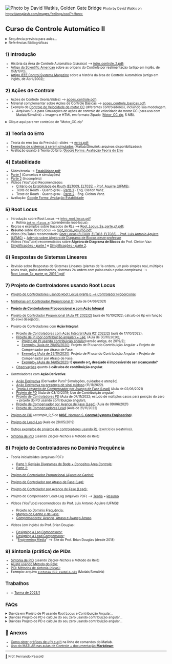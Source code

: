 <!-- ttitle: Controle Automático II -->

![Photo by David Watkis, Golden Gate Bridge](https://images.unsplash.com/photo-1566153580922-16a9709fff30?ixlib=rb-1.2.1&ixid=MnwxMjA3fDB8MHxwaG90by1wYWdlfHx8fGVufDB8fHx8&auto=format&fit=crop&w=1469&q=80) 
<font size="1"> Photo by David Watkis on https://unsplash.com/images/feelings/cool?</font> 

# Curso de Controle Automático II

<details><summary>Sequência prevista para aulas...</summary>
<p>

![gráfico](1_intro/sequencia_aulas.png)

</p>
</details>

<details><summary>Referências Bibliográficas</summary>
<p>

* **NISE**, Norman S. **Engenharia de sistemas de controle**. 7. ed. Rio de Janeiro: LTC, 2017. xiv, 751 p. ISBN 9788521634355. Número de chamada: 681.5 N724e 7.ed.-2017.  

* **NISE**, Norman S. **Engenharia de sistemas de controle**. 7. Rio de Janeiro LTC 2017 1 [Acesso online (via UPF)](https://secure.upf.br/pergamum/biblioteca_s/acesso_login.php?cod_acervo_acessibilidade=5014181&acesso=aHR0cHM6Ly9pbnRlZ3JhZGEubWluaGFiaWJsaW90ZWNhLmNvbS5ici9ib29rcy85Nzg4NTIxNjM0Mzc5&label=acesso%20restrito). ISBN 9788521634379. Acervo BU/UPF: 5014181.

</p>
</details>

## 1) Introdução

* História da Área de Controle Automático (clássico) --> [intro_controle_2.pdf](1_intro/intro_controle_2.pdf);
* [Artigo da Scientific American](1_intro/The%20Origins%20of%20Feedback%20Control.pdf) sobre as origens do Controle por realimentação (artigo em inglês, de Out/1970);
* [Artigo IEEE Control Systems Magazine](1_intro/IEEE%20Xplore%20Full-Text%20PDF%20-%20Feeback%20Control-%20An%20Invisible%20Thread%20in%20the%20History%20of%20Technology.pdf) sobre a história da área de Controle Automático (artigo em inglês, de Abril/2002);

## 2) Ações de Controle

* Ações de Controle (teoria/slides) --> [acoes_controle.pdf](2_acoes/acoes_controle.pdf);
* Material complementar sobre Açôes de Controle Básicas --> [acoes_controle_basicas.pdf](2_acoes/acoes_controle_basicas.pdf);
* Exemplo de [Controle de Velocidade de motor CC](Testes_Velocidade_Motor_CC/modelagem_motor_cc.html) (diferentes controladores), incluindo sua modelagem.
    * Arquivos SLX para Simulações de ações de controle de velocidade do motor CC (para uso com Matlab/Simulink) + imagens e HTML em formato Zipado ([Motor_CC.zip](2_acoes/Motor_CC.zip), 5 MB).
    
<details><summary>Clique aqui para ver conteúdo de "Motor_CC.zip"</summary>
<p>

```bash
Downloads % unzip -l Motor_CC.zip
Archive:  Motor_CC.zip
  Length      Date    Time    Name
---------  ---------- -----   ----
        0  08-02-2023 17:07   Motor_CC/
   532911  08-31-2020 16:00   Motor_CC/Armature Controlled DC Motor - Wikipedia.pdf
   616785  08-31-2020 17:40   Motor_CC/Control Tutorials for MATLAB and Simulink - Motor Speed: Simulink Control.pdf
   496414  08-31-2020 17:39   Motor_CC/Control Tutorials for MATLAB and Simulink - Motor Speed: Simulink Modeling.pdf
   672037  08-31-2020 15:53   Motor_CC/Creating a High-Fidelity Model of an Electric Motor for Control System Design and Verification - MATLAB & Simulink.pdf
   196291  08-31-2020 15:52   Motor_CC/DC Motor Model.pdf
   148642  09-01-2020 22:34   Motor_CC/modelagem_motor_cc.html
    11871  09-01-2020 22:34   Motor_CC/modelagem_motor_cc.md
  1456599  09-01-2020 22:34   Motor_CC/modelagem_motor_cc.pdf
    32883  08-31-2020 17:21   Motor_CC/monitoracao_motor_cont_Prop.png
    22922  08-31-2020 17:31   Motor_CC/monitoramento_cont_PD.png
    27987  08-31-2020 17:27   Motor_CC/monitoramento_cont_PI.png
    34142  08-31-2020 17:35   Motor_CC/Motor_CC_Velocidade-modelo_interno.pdf
   154191  08-31-2020 18:55   Motor_CC/Motor_CC_Velocidade-modelo_interno.png
    23847  08-31-2020 17:33   Motor_CC/motor_cc_velocidade-subsistema.pdf
    52161  08-31-2020 18:56   Motor_CC/motor_cc_velocidade-subsistema.png
    38708  08-31-2020 17:28   Motor_CC/motor_cc_velocidade_cont_PD.pdf
   131721  08-31-2020 19:20   Motor_CC/motor_cc_velocidade_cont_PD.png
    37639  08-31-2020 17:23   Motor_CC/motor_cc_velocidade_cont_PI.pdf
    43061  08-31-2020 19:25   Motor_CC/motor_cc_velocidade_cont_PID.pdf
   194239  08-31-2020 19:25   Motor_CC/motor_cc_velocidade_cont_PID.png
    34534  08-31-2020 17:17   Motor_CC/motor_cc_velocidade_cont_Prop.pdf
   129720  08-31-2020 19:06   Motor_CC/motor_cc_velocidade_cont_Prop.png
    28247  08-31-2020 17:16   Motor_CC/motor_cc_velocidade_teste_MA.pdf
    71860  08-31-2020 18:59   Motor_CC/motor_cc_velocidade_teste_MA.png
    15737  08-31-2020 17:47   Motor_CC/motor_phisic_setup.png
    31648  08-31-2020 18:05   Motor_CC/Picture1.png
    34539  08-31-2020 18:15   Motor_CC/Picture2.png
    36338  08-31-2020 18:19   Motor_CC/Picture3.png
    39880  08-31-2020 18:49   Motor_CC/Picture4.png
    30494  08-31-2020 18:51   Motor_CC/Picture44.png
    35633  08-31-2020 17:11   Motor_CC/resposta_PID.png
    25237  08-31-2020 17:30   Motor_CC/resultado_cont_PD.png
    30466  08-31-2020 17:24   Motor_CC/resultado_cont_PI.png
    33204  08-31-2020 17:19   Motor_CC/resultado_cont_Prop.png
    40831  08-31-2020 17:15   Motor_CC/resultado_MA.png
        0  08-02-2023 17:07   Motor_CC/Simulink/
    23960  08-31-2020 17:35   Motor_CC/Simulink/motor_cc_velocidade.slx
    23849  08-31-2020 17:32   Motor_CC/Simulink/motor_cc_velocidade_cont_PD.slx
    23722  08-31-2020 17:27   Motor_CC/Simulink/motor_cc_velocidade_cont_PI.slx
    24127  08-31-2020 17:12   Motor_CC/Simulink/motor_cc_velocidade_cont_PID.slx
    23685  08-31-2020 17:22   Motor_CC/Simulink/motor_cc_velocidade_cont_Prop.slx
    23048  08-31-2020 17:15   Motor_CC/Simulink/motor_cc_velocidade_teste_MA.slx
---------                     -------
  5685810                     43 files
```

Instruções:

* Baixar apenas o arquivo Motor_CC.zio (quase 5 Mbytes);
* Depois descompactar arquivo Motor_CC.zip. 
* Serão gerados vários arquivos a partir da pasta "\Motor_CC"; 
* Nesta pasta busque pelo arquivo "modelagem_motor_cc.html". Abra este arquivo no seu browser preferido. 
* É criando ainda um subdiretório à partir da pasta anterior: \Motor_CC\Simulink", contendo todos os arquivos SLX (diagramas de blocos para Matlab/Simulink). Indique este "path" no Matlab para pode acessar estes arquivos.
* **Obs.:** Executar script `motor.m` ANTES de rodar rotinas SLX do Simulink. Senão Simulink será paralizado com mensagem de erro questionando sobre variáveis desconhecidas). Na janela de console (comandos) do Matlab, basta digitar: `>> motor`.

</p>
</details>

## 3) Teoria do Erro

* Teoria do erro (ou da Precisão): slides --> [erros.pdf](3_erros/erros.pdf);
* [Exemplos de sistemas à serem simulados](Simulink_Erros/Readme.html) (Matlab/Simulink: arquivos disponibilizados);
* Avaliação quanto à Teoria do Erro: [Google Forms: Avaliação Teoria do Erro](https://docs.google.com/forms/d/e/1FAIpQLSf1dYZ52eQAYvpfKVSjnaPG8YJSuukig0y84F19SRApwe4Rsw/viewform)

## 4) Estabilidade

- Slides/teoria --> [Estabilidade.pdf](4_estabilidade/Estabilidade.pdf);
- [Parte 1](estabilidade.html) (Conceitos e simulações)
- [Parte 2](estabilidade2.html) (Incompleto)
- Vídeos (YouTube) Recomendados:
  - [Critério de Estabilidade de Routh (ELT009, ELT035) - Prof. Aguirre (UFMG)](https://www.youtube.com/watch?v=NjyjJ6qtOMs&authuser=1);
  - Teste de Routh - Quarto grau - [Parte 1](https://www.youtube.com/watch?v=XU8Xj7KMTdI&authuser=1) - Eng. Cleiton Vanz.
  - Teste de Routh - Quarto grau - [Parte 2](https://www.youtube.com/watch?v=Th0MQoAclKs&authuser=1) - Eng. Cleiton Vanz.
- Avaliação: [Google Forms: Avaliação Estabilidade](https://docs.google.com/forms/d/e/1FAIpQLSfTMz4hUTPVmExId7o_wwuXPOtGJ8mJjmqOIPfE2QryEfH60Q/viewform)

## 5) Root Locus

* Introdução sobre Root Locus --> [intro_root_locus.pdf](6_RL/intro_root_locus.pdf)
  * Rotina [`intro_rlocus.m`](6_RL/intro_rlocus.m) (aprendendo root-locus);
* Regras e exemplos sobre traçados de RLs --> [Root_Locus_2a_parte_pt.pdf](6_RL/Root_Locus_2a_parte_pt.pdf);
* **Resumo** sobre Root Locus --> [root_locus_resumo.pdf](6_RL/root_locus_resumo.pdf);
* Vídeo (YouTube) recomendado: [Root Locus (ELT009, ELT013, ELT035) - Prof. Luis Antonio Aguirre (UFMG)](https://www.youtube.com/watch?v=OQgDXdpZfXE&authuser=1) + [Adendo sobre Álgebra de Diagrama de Blocos deste professor](6_RL/AdendoaoVideoAlgebradeDiagramadeBlocos.pdf)
* Vídeos (YouTube) recomendados sobre **Álgebra de Diagrama de Blocos** do Prof. Cleiton Vaz: [Simplificações - parte 1](https://www.youtube.com/watch?v=aj7CTW8rHOA&authuser=1) e [Simplificações - parte 2](https://www.youtube.com/watch?v=HOdfgqtAL4c&authuser=1).

## 6) Respostas de Sistemas Lineares

* Revisão sobre Respostas de Sistemas Lineares (plantas de 1a-ordem, um polo simples real, múltiplos polos reais, polos dominantes, sistemas 2a-ordem com polos reais e polos complexos) --> [Root_Locus_3a_parte_pt_2019_1.pdf](5_respostas/Root_Locus_3a_parte_pt_2019_1.pdf)

## 7) Projeto de Controladores usando Root Locus

- [Projeto de Controladores usando Root Locus (Parte I) --> Controlador Proporcional](projeto_usando_root_locus_parte_1.html);
- [Melhorias em Controlador Proporcional !?](Melhora_Kp/melhorias_controlador_proporcional.html) (aula de 04/06/2021)
- [**Projeto de Controladores Prooporcional e com Ação Integral**](PI_parte1.html)
- [Projeto de Controlador Proporcional (Aula #1: 2022/2)](control2inf_2020_2/aula_10102022.html) (aula de 10/10/2022; cálculo de $Kp$ em função do $e(\infty)$ desejado);

- Projeto de Controladores com **Ação Integral**:
  - [Projeto de Controladores com Ação Integral (Aula #2: 2022/2)](control2inf_2020_2/17102022.html) (aula de 17/10/2022);
  - [Projeto de PI (por contribuição angular) + Lag](PI_angular_Lag.html); (Aula de 30/10/2020);
    - [Projeto de PI usando contribuição angular](projeto_controladores_acao_integral_extendido.html)(versão antiga, de 2019/2);
    - [Exemplo$_1$ (Aula de 20/05/2020)](aula_20_05_2020/aula_20_05_2020.html): Projeto de PI usando Contribuição Angular + Projeto de Compensador por Atraso de Fase.
    - [Exemplo$_2$ (Aula de 26/10/2020)](2020_2/PI_Lag_aula_26_10_2020.html): Projeto de PI usando Contribuição Angular + Projeto de Compensador por Atraso de Fase.
    - [Exemplo$_3$ (Aula de 14/05/2021)](controle_2_info_2021_1/aula_14_05_2021.html): **E quando o $t_s$ desejado é impossível de ser alcançando?**
  - [Observações](observacoes_cuidados_contribuicao_angular.html) quanto à **cálculos de contribuição angular**.

- Controladores com **Ação Derivativa**:  
  - [Ação Derivativa](Acao_Derivativa.html) (Derivador Puro? Simulações, cuidados e atenção).
  - [Ação Derivativa na presença de sinal ruidoso](Exemplo_ruido_acao_derivativa/circuito_derivativo.html) (11/11/2022).
  - [Teoria à respeito de Compensador por Avanço de Fase (Lead)](Teoria_PD_Lead/acoes_derivativas.html) (Aula de 02/06/2021)  
  - [Projeto de PD](aula_PD_03out2019.html) (Aula de 03/10/2019; Uso de Contribuição angular)
  - [Projeto de Controladores PD](control2inf_2020_2/aula_07112022.html) (Aula de 07/11/2022; estudo de múltiplos casos para posição do zero + projeto do PD usando contribuição angular);
  - [Projeto de Compensador por Avanço de Fase (Lead)](projeto_Lead/exemplo_lead.html) (Aula de 09/06/2021)
  - [Projeto de Compensadores Lead](control2inf_2020_2/aula_21_11_2022.html) (Aula de 21/11/2022)

- [Projeto de PID](PID/examplo_9_5_PID.html) (*example_9_5* de [**NISE**, Norman S. **Control Systems Engineering**](https://bcs.wiley.com/he-bcs/Books?action=index&itemId=1118170512&bcsId=9295)).

- [Projeto de Lead-Lag](Aula_28_05_2019_lead_lag.html) (Aula de 28/05/2019)

- [Outros exemplos de projetos de controladores usando RL](exercicios/exercicios.html) (exercícios aleatórios).

- [Sintonia de PID](8_Ajuste_PID/Sintonia_PIDs_usando_ZN.html) (usando Ziegler-Nichols e Método do Relé)

## 8) Projeto de Controladores no Domínio Frequência

- Teoria inicial/slides (arquivos PDF):
  - [Parte 1: Revisão Diagramas de Bode + Conceitos Área Controle](10_bode/Cap_10_Tecnicas_Resposta_Frecuencia_parte_1-ptbr.pdf);
  - [Parte 2](10_bode/Cap_10_Tecnicas_Resposta_Frecuencia_2a_parte.pdf);
- [Projeto de Controlador Proporcional (Ajuste de Ganho)](projeto_bode_01.html);
- [Projeto de Controlador por Atraso de Fase (Lag)](lag_bode.html);
- [Projeto de Controlador por Avanço de Fase (Lead)](lead_bode.html);
- Projeto de Compensador Lead-Lag (arquivos PDF) --> [Teoria](10_bode/Projeto_baseado_Resposta_Frequencia_Lag_Lead.pdf) + [Resumo](10_bode/projetos_lead_lag.pdf)

- Vídeos (YouTube) recomendados do Prof. Luis Antonio Aguirre (UFMG):
  - [Projeto no Domínio Frequência](https://www.youtube.com/watch?v=TicWSrtXMvU&authuser=1);
  - [Marges de Ganho e de Fase](https://www.youtube.com/watch?v=NqlbKB8bm6Q&authuser=1);
  - [Compensadores: Avanço, Atraso e Avanço Atraso](https://www.youtube.com/watch?v=M9klBSezRQA&authuser=1).


- Videos (em inglês) do Prof. Brian Douglas:
  - [Designing a Lag Compensator](https://www.youtube.com/watch?v=-4bY4W0hvFA&authuser=1);
  - [Designing a Lead Compensator](https://www.youtube.com/watch?v=rH44ttR3G4Q&authuser=1);
  - "[Engineering Media](https://engineeringmedia.com)" --> Site do Prof. Brian Douglas (desde 2018)


## 9) Sintonia (prática) de PIDs

* [Sintonia de PID](8_Ajuste_PID/Sintonia_PIDs_usando_ZN.html) (usando Ziegler-Nichols e Método do Relé)
* [Ajuste usando Método do Relé](8_Ajuste_PID/ajuste_metodo_rele.pdf);
* [PID: Métodos de sintonia (dicas)](8_Ajuste_PID/PID_metodos_sintonia.pdf);
* Exemplo: arquivo [`sintonia_PID_exemplo.slx`](8_Ajuste_PID/sintonia_PID_exemplo.slx) (Matlab/Simulink)

## Trabalhos

* :boom: [Turma de 2023/1](trabalho_2023_1/trabalho_2023_1.html) 

## FAQs

<details><summary>Dúvida em Projeto de PI usando Root Locus e Contribuição Angular...</summary>
<p>

> Dúvida associada com posição do zero do controlador, o qual achamos por contribuição angular. No arquivo, há dois tipos de tentativa: a primeira seguindo à risca o que estava no material do senhor quanto ao processo de achar o local do zero, e a segunda mudando a equação das somatórias dos polos e zeros, como o senhor poderá ver no arquivo. 
>
> Gostaríamos de saber como podemos proceder nesse caso, e se ele se encaixa na observação feita pelo senhor no material sobre amplitudes excessivas para a ação de controle.
>
> Segue [PDF](FAQ/Dvuidas%20Controlador_PI.pdf) original com a dúvida, acrescido de comentários no próprio PDF.
</p>
</details>

<details><summary>Dúvidas Projeto de PD e cálculo do seu zero usando contribuição angular...</summary>
<p>

> Dúvidas Projeto de PD e cálculo do seu zero usando contribuição angular... --> [PDF](FAQ/observacoes_cuidados_contribuicao_angular.pdf)
</p>
</details>

<details><summary>Dúvidas Projeto de PD e cálculo do seu zero usando contribuição angular...</summary>
<p>

> Dúvida sobre PD e Lead (simulações com Bloco Saturador)... --> [PDF](FAQ/cópia%20de%20Duvida_Controlador_PD_LEAD.pdf)
</p>
</details>


## :speech_balloon: Anexos

- [Como obter gráficos de $u(t)$ e $e(t)$](Acoes_Controle_Erro/acoes_controle_erro.html) na linha de comandos do Matlab.
- [Uso do MATLAB nas aulas de Controle + documentação **Markdown**](sugestao_uso_matlab_em_controle.html);

------

<font size="1">[:musical_note:](https://soundcloud.com/paolitachan/paul-mccartney-wings-live-and) Prof. Fernando Passold</font>

<script language="JavaScript">
<!-- Hide JavaScript...
var LastUpdated = document.lastModified;
<font size="1">
document.writeln ("Last updated: " + LastUpdated);
</font>
// End Hiding -->
</script>